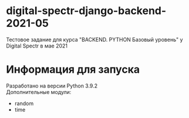 # digital-spectr-django-backend-2021-05
Тестовое задание для курса "BACKEND. PYTHON Базовый уровень" у Digital Spectr в мае 2021  

# Информация для запуска
Разработано на версии Python 3.9.2  
Дополнительные модули:
  + random  
  + time  
